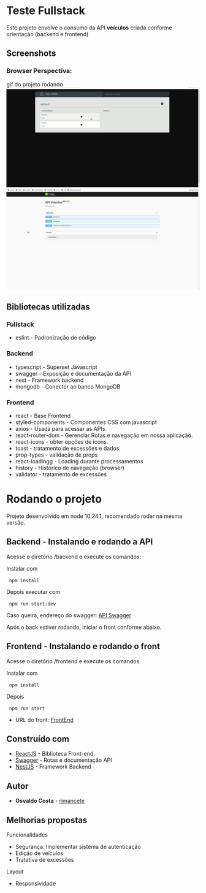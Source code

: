 
# Teste Fullstack

Este projeto envolve o consumo da API **veículos** criada conforme orientação (backend e frontend)

## Screenshots

### Browser Perspectiva:
gif do projeto rodando
![front](./docs/nav.gif)
![back](./docs/back.gif)

## Bibliotecas utilizadas 

### Fullstack
- eslint - Padronização de código

### Backend
- typescript - Superset Javascript
- swagger - Exposição e documentação da API
- nest - Framework backend
- mongodb - Conector ao banco MongoDB

### Frontend
- react - Base Frontend
- styled-components - Componentes CSS com javascript
- axios - Usada para acessar as APIs.
- react-router-dom - Gerenciar Rotas e navegação em nossa aplicação.
- react-icons - obter opções de icons.
- toast - tratamento de excessões e dados
- prop-types - validação de props
- react-loadingg - Loading durante processamentos
- history - Histórico de navegação (browser)
- validator - tratamento de excessões

# Rodando o projeto
Projeto desenvolvido em node 10.24.1, recomendado rodar na mesma versão.

## Backend - Instalando e rodando a API
Acesse o diretório /backend e execute os comandos:

Instalar com 
```
 npm install
```

Depois executar com
```
 npm run start:dev
```

Caso queira, endereço do swagger: [API Swagger](http://localhost:8085/api/)

Após o back estiver rodando, iniciar o front conforme abaixo.

## Frontend - Instalando e rodando o front

Acesse o diretório /frontend e execute os comandos:

Instalar com 
```
 npm install
```

Depois
```
 npm run start
```

- URL do front: [FrontEnd](http://localhost:3000/)

## Construído com

- [ReactJS](https://pt-br.reactjs.org/) - Biblioteca Front-end.
- [Swagger](https://swagger.io/) - Rotas e documentação API
- [NestJS](https://nestjs.com/) - Framework Backend

## Autor

- **Osvaldo Costa** - [rimancete](https://github.com/rimancete)

## Melhorias propostas
Funcionalidades
- Segurança: Implementar sistema de autenticação
- Edição de veículos
- Tratativa de excessões

Layout
- Responsividade
